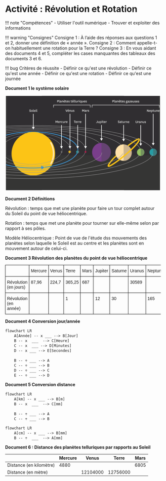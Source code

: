 # Activité : Révolution et Rotation

!!! note "Compétences"
    - Utiliser l'outil numérique
    - Trouver et exploiter des informations

!!! warning "Consignes"
    Consigne 1 : À l’aide des réponses aux questions 1 et 2, donner une définition de « année ».
    Consigne 2 : Comment appelle-t-on habituellement une rotation pour la Terre ? 
    Consigne 3 : En vous aidant des documents 4 et 5, compléter les cases manquantes des tableaux des documents 3 et 6.

!!! bug Critères de réussite
    - Définir ce qu'est une révolution
    - Définir ce qu'est une année
    - Définir ce qu'est une rotation
    - Définir ce qu'est une journée




**Document 1 le système solaire**

![](Pictures/SchemaSystSolaire.png)


**Document 2 Définitions**

Révolution : temps que met une planète pour faire un tour complet autour du Soleil du point de vue héliocentrique.

Rotation : temps que met une planète pour tourner sur elle-même selon par rapport à ses pôles.

Modèle Héliocentrique : Point de vue de l'étude dss mouvements des planètes selon laquelle le Soleil est au centre et les planètes sont en mouvement autour de celui-ci.

**Document 3 Révolution des planètes du point de vue héliocentrique**

<style type="text/css">
.tg  {border-collapse:collapse;border-spacing:0;}
.tg td{border-color:black;border-style:solid;border-width:1px;font-family:Arial, sans-serif;font-size:14px;
  overflow:hidden;padding:10px 5px;word-break:normal;}
.tg th{border-color:black;border-style:solid;border-width:1px;font-family:Arial, sans-serif;font-size:14px;
  font-weight:normal;overflow:hidden;padding:10px 5px;word-break:normal;}
.tg .tg-0lax{text-align:left;vertical-align:top}
</style>
<table class="tg">
<thead>
  <tr>
    <th class="tg-0lax"></th>
    <th class="tg-0lax">Mercure 		</th>
    <th class="tg-0lax">Venus 		</th>
    <th class="tg-0lax">Terre<br></th>
    <th class="tg-0lax">Mars 		</th>
    <th class="tg-0lax">Jupiter 		</th>
    <th class="tg-0lax">Saturne 		</th>
    <th class="tg-0lax">Uranus 		</th>
    <th class="tg-0lax">Neptune 		</th>
  </tr>
</thead>
<tbody>
  <tr>
    <td class="tg-0lax">Révolution (en jours) 		</td>
    <td class="tg-0lax">87,96 		</td>
    <td class="tg-0lax">224,7 		</td>
    <td class="tg-0lax">365,25 		</td>
    <td class="tg-0lax"> 			687 		</td>
    <td class="tg-0lax"> 			<br>&nbsp;&nbsp;			 		</td>
    <td class="tg-0lax"> 			<br>&nbsp;&nbsp;			 		</td>
    <td class="tg-0lax">30589 		</td>
    <td class="tg-0lax"> 			<br>&nbsp;&nbsp;			 		</td>
  </tr>
  <tr>
    <td class="tg-0lax">Révolution (en année) 		</td>
    <td class="tg-0lax">			 		</td>
    <td class="tg-0lax"></td>
    <td class="tg-0lax">1 		</td>
    <td class="tg-0lax"> 		</td>
    <td class="tg-0lax">12 		</td>
    <td class="tg-0lax">30 		</td>
    <td class="tg-0lax"> 			<br>  			 		</td>
    <td class="tg-0lax">165 		</td>
  </tr>
</tbody>
</table>

**Document 4 Conversion jour/année**

```mermaid
flowchart LR
    A[Année] -- x ___ --> B[Jour]
    B -- x  ___  --> C[Heure]
    C -- x  ___ --> D[Minutes]
    D -- x ___ --> E[Secondes]

    B -- ÷ ___ --> A
    C -- ÷ ___ --> B
    D -- ÷ ___ --> C
    E -- ÷ ___ --> D

```

**Document 5 Conversion distance**

```mermaid
flowchart LR
    A[km] -- x ___ --> B[m]
    B -- x  ___  --> C[mm]

    B -- ÷ ___ --> A
    C -- ÷ ___ --> B
```

```mermaid
flowchart LR
    A[cm] -- x ___ --> B[mm]
    B -- ÷  ___  --> A[mm]

```


**Document 6 : Distance des planètes telluriques par rapports au Soleil**


<table>
<thead>
  <tr>
    <th> 			</th>
    <th> Mercure</th>
    <th>Venus</th>
    <th>Terre 		</th>
    <th> Mars </th>
  </tr>
</thead>
<tbody>
  <tr>
    <td>Distance (en kilomètre) 		</td>
    <td>4880 		</td>
    <td> 			</td>
    <td> 			</td>
    <td> 6805 		</td>
  </tr>
  <tr>
    <td>Distance	(en mètre) 		</td>
    <td> 			 		</td>
    <td> 12104000 		</td>
    <td>12756000 		</td>
    <td></td>
  </tr>
</tbody>
</table>